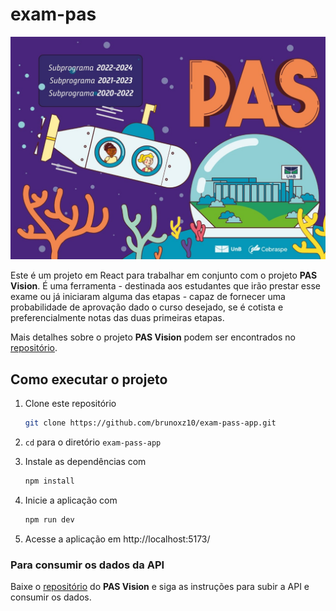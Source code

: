 # exam-pas

![PAS_logo](PAS_logo.jpeg)

Este é um projeto em React para trabalhar em conjunto com o projeto **PAS Vision**. É uma ferramenta - destinada aos estudantes que irão prestar esse exame ou já iniciaram alguma das etapas - capaz de fornecer uma probabilidade de aprovação dado o curso desejado, se é cotista e preferencialmente notas das duas primeiras etapas.

Mais detalhes sobre o projeto **PAS Vision** podem ser encontrados no [repositório](https://github.com/MarcosAugusto47/exam-pas).

## Como executar o projeto
1. Clone este repositório

    ```bash
    git clone https://github.com/brunoxz10/exam-pass-app.git
    ```

2. `cd` para o diretório `exam-pass-app`

3. Instale as dependências com

    ```bash
    npm install
    ```

4. Inicie a aplicação com 

    ```bash
    npm run dev
    ```

5. Acesse a aplicação em http://localhost:5173/

### Para consumir os dados da API
Baixe o [repositório](https://github.com/MarcosAugusto47/exam-pas) do **PAS Vision** e siga as instruções para subir a API e consumir os dados.
